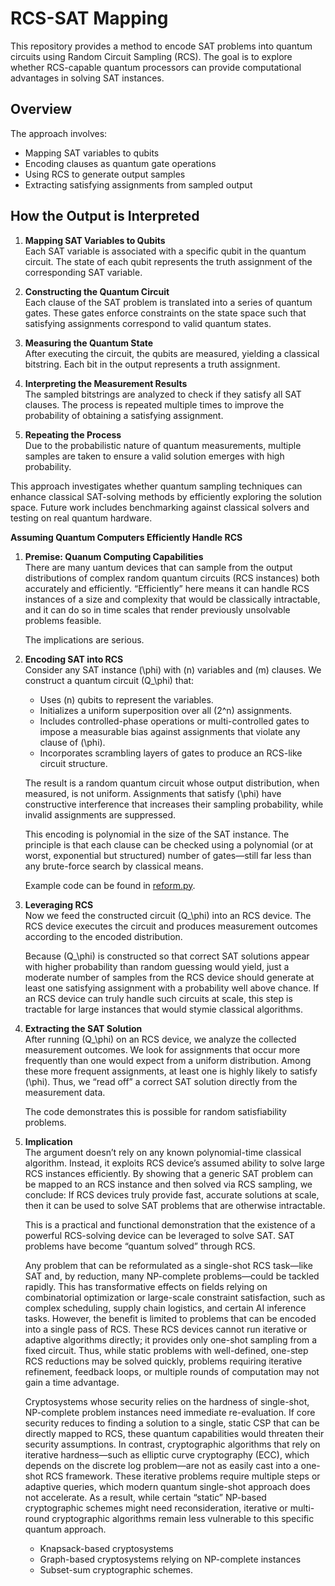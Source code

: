 # RCS-SAT Mapping

This repository provides a method to encode SAT problems into quantum circuits using Random Circuit Sampling (RCS). The goal is to explore whether RCS-capable quantum processors can provide computational advantages in solving SAT instances.

## Overview

The approach involves:
- Mapping SAT variables to qubits
- Encoding clauses as quantum gate operations
- Using RCS to generate output samples
- Extracting satisfying assignments from sampled output

## How the Output is Interpreted

1. **Mapping SAT Variables to Qubits**  
   Each SAT variable is associated with a specific qubit in the quantum circuit. The state of each qubit represents the truth assignment of the corresponding SAT variable.

2. **Constructing the Quantum Circuit**  
   Each clause of the SAT problem is translated into a series of quantum gates. These gates enforce constraints on the state space such that satisfying assignments correspond to valid quantum states.

3. **Measuring the Quantum State**  
   After executing the circuit, the qubits are measured, yielding a classical bitstring. Each bit in the output represents a truth assignment.

4. **Interpreting the Measurement Results**  
   The sampled bitstrings are analyzed to check if they satisfy all SAT clauses. The process is repeated multiple times to improve the probability of obtaining a satisfying assignment.

5. **Repeating the Process**  
   Due to the probabilistic nature of quantum measurements, multiple samples are taken to ensure a valid solution emerges with high probability.

This approach investigates whether quantum sampling techniques can enhance classical SAT-solving methods by efficiently exploring the solution space. Future work includes benchmarking against classical solvers and testing on real quantum hardware.

**Assuming Quantum Computers Efficiently Handle RCS**

1. **Premise: Quanum Computing Capabilities**  
    There are many uantum devices that can sample from the output distributions of complex random quantum circuits (RCS instances) both accurately and efficiently. “Efficiently” here means it can handle RCS instances of a size and complexity that would be classically intractable, and it can do so in time scales that render previously unsolvable problems feasible.

    The implications are serious.

2. **Encoding SAT into RCS**  
   Consider any SAT instance \(\phi\) with \(n\) variables and \(m\) clauses. We construct a quantum circuit \(Q_\phi\) that:  
   - Uses \(n\) qubits to represent the variables.  
   - Initializes a uniform superposition over all \(2^n\) assignments.  
   - Includes controlled-phase operations or multi-controlled gates to impose a measurable bias against assignments that violate any clause of \(\phi\).  
   - Incorporates scrambling layers of gates to produce an RCS-like circuit structure.

   The result is a random quantum circuit whose output distribution, when measured, is not uniform. Assignments that satisfy \(\phi\) have constructive interference that increases their sampling probability, while invalid assignments are suppressed.

   This encoding is polynomial in the size of the SAT instance. The principle is that each clause can be checked using a polynomial (or at worst, exponential but structured) number of gates—still far less than any brute-force search by classical means.

   Example code can be found in [reform.py](reform.py).

4. **Leveraging RCS**  
   Now we feed the constructed circuit \(Q_\phi\) into an RCS device.  The RCS device executes the circuit and produces measurement outcomes according to the encoded distribution.

   Because \(Q_\phi\) is constructed so that correct SAT solutions appear with higher probability than random guessing would yield, just a moderate number of samples from the RCS device should generate at least one satisfying assignment with a probability well above chance. If an RCS device can truly handle such circuits at scale, this step is tractable for large instances that would stymie classical algorithms.

5. **Extracting the SAT Solution**  
   After running \(Q_\phi\) on an RCS device, we analyze the collected measurement outcomes. We look for assignments that occur more frequently than one would expect from a uniform distribution. Among these more frequent assignments, at least one is highly likely to satisfy \(\phi\). Thus, we “read off” a correct SAT solution directly from the measurement data.

   The code demonstrates this is possible for random satisfiability problems.

6. **Implication**  
   The argument doesn’t rely on any known polynomial-time classical algorithm. Instead, it exploits RCS device’s assumed ability to solve large RCS instances efficiently. By showing that a generic SAT problem can be mapped to an RCS instance and then solved via RCS sampling, we conclude: If RCS devices truly provide fast, accurate solutions at scale, then it can be used to solve SAT problems that are otherwise intractable.

   This is a practical and functional demonstration that the existence of a powerful RCS-solving device can be leveraged to solve SAT. SAT problems have become “quantum solved” through RCS.

   Any problem that can be reformulated as a single-shot RCS task—like SAT and, by reduction, many NP-complete problems—could be tackled rapidly. This has transformative effects on fields relying on combinatorial optimization or large-scale constraint satisfaction, such as complex scheduling, supply chain logistics, and certain AI inference tasks. However, the benefit is limited to problems that can be encoded into a single pass of RCS. These RCS devices cannot run iterative or adaptive algorithms directly; it provides only one-shot sampling from a fixed circuit. Thus, while static problems with well-defined, one-step RCS reductions may be solved quickly, problems requiring iterative refinement, feedback loops, or multiple rounds of computation may not gain a time advantage.

   Cryptosystems whose security relies on the hardness of single-shot, NP-complete problem instances need immediate re-evaluation. If core security reduces to finding a solution to a single, static CSP that can be directly mapped to RCS, these quantum capabilities would threaten their security assumptions. In contrast, cryptographic algorithms that rely on iterative hardness—such as elliptic curve cryptography (ECC), which depends on the discrete log problem—are not as easily cast into a one-shot RCS framework. These iterative problems require multiple steps or adaptive queries, which modern quantum single-shot approach does not accelerate. As a result, while certain “static” NP-based cryptographic schemes might need reconsideration, iterative or multi-round cryptographic algorithms remain less vulnerable to this specific quantum approach.

    - Knapsack-based cryptosystems  
    - Graph-based cryptosystems relying on NP-complete instances  
    - Subset-sum cryptographic schemes.

